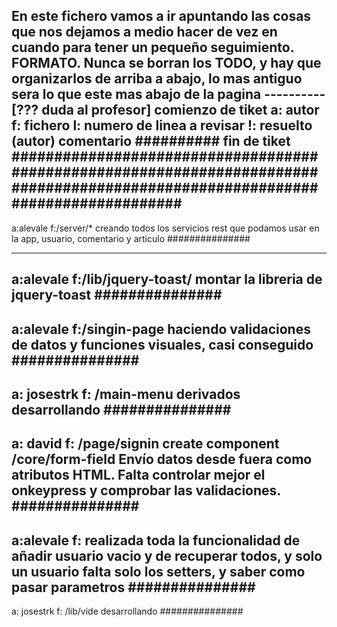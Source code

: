 En este fichero vamos a ir apuntando las cosas que nos dejamos a medio hacer de vez en cuando para tener un pequeño seguimiento.
FORMATO.
Nunca se borran los TODO, y hay que organizarlos de arriba a abajo, lo mas antiguo sera lo que este mas abajo de la pagina
----------[??? duda al profesor] comienzo de tiket
a: autor
f: fichero
l: numero de linea a revisar
!: resuelto (autor)
comentario
########## fin de tiket
################################################################################################################################
---------------
a:alevale
f:/server/*
creando todos los servicios rest que podamos usar en la app, usuario, comentario y articulo
###############

---------------
a:alevale
f:/lib/jquery-toast/
montar la libreria de jquery-toast
###############
---------------
a:alevale
f:/singin-page
haciendo validaciones de datos y funciones visuales, casi conseguido
###############
---------------
a: josestrk
f: /main-menu derivados
desarrollando
###############
---------------
a: david
f: /page/signin
create component  /core/form-field
Envío datos desde fuera como atributos HTML. Falta controlar mejor el onkeypress y comprobar las validaciones.
###############
---------------
a:alevale
f:
realizada toda la funcionalidad de añadir usuario vacio y de recuperar todos, y solo un usuario
falta solo los setters, y saber como pasar parametros
###############
---------------
a: josestrk
f: /lib/vide
desarrollando
###############
